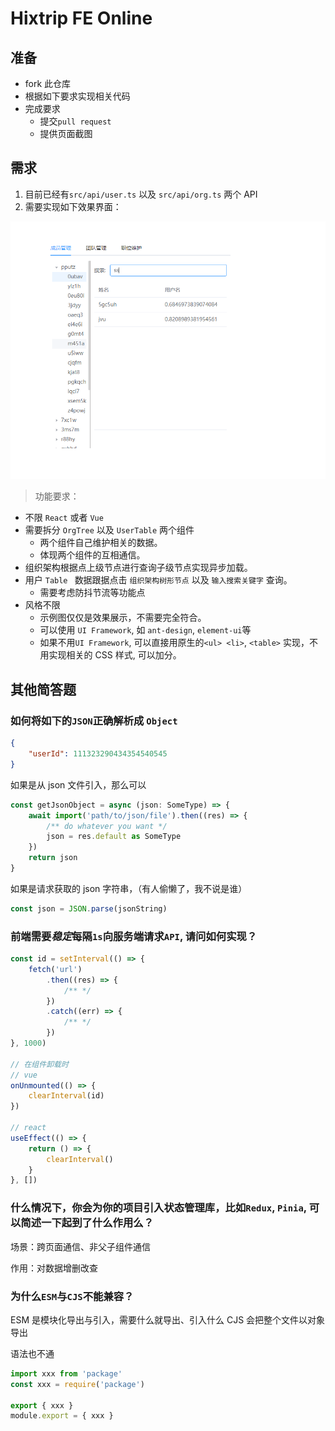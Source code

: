 # Hixtrip FE Online

## 准备

-   fork 此仓库
-   根据如下要求实现相关代码
-   完成要求
    -   提交`pull request`
    -   提供页面截图

## 需求

1. 目前已经有`src/api/user.ts` 以及 `src/api/org.ts` 两个 API
2. 需要实现如下效果界面：

![](./docs/preview.jpg)

> 功能要求：

-   不限 `React` 或者 `Vue`
-   需要拆分 `OrgTree` 以及 `UserTable` 两个组件
    -   两个组件自己维护相关的数据。
    -   体现两个组件的互相通信。
-   组织架构根据点上级节点进行查询子级节点实现异步加载。
-   用户 `Table ` 数据跟据点击 `组织架构树形节点` 以及 `输入搜索关键字` 查询。
    -   需要考虑防抖节流等功能点
-   风格不限
    -   示例图仅仅是效果展示，不需要完全符合。
    -   可以使用 `UI Framework`, 如 `ant-design`, `element-ui`等
    -   如果不用`UI Framework`, 可以直接用原生的`<ul> <li>`, `<table>` 实现，不用实现相关的 CSS 样式, 可以加分。

## 其他简答题

### 如何将如下的`JSON`正确解析成 `Object`

```json
{
    "userId": 111323290434354540545
}
```

如果是从 json 文件引入，那么可以

```ts
const getJsonObject = async (json: SomeType) => {
    await import('path/to/json/file').then((res) => {
        /** do whatever you want */
        json = res.default as SomeType
    })
    return json
}
```

如果是请求获取的 json 字符串，（有人偷懒了，我不说是谁）

```ts
const json = JSON.parse(jsonString)
```

### 前端需要*稳定*每隔`1s`向服务端请求`API`, 请问如何实现？

```ts
const id = setInterval(() => {
    fetch('url')
        .then((res) => {
            /** */
        })
        .catch((err) => {
            /** */
        })
}, 1000)

// 在组件卸载时
// vue
onUnmounted(() => {
    clearInterval(id)
})

// react
useEffect(() => {
    return () => {
        clearInterval()
    }
}, [])
```

### 什么情况下，你会为你的项目引入状态管理库，比如`Redux`, `Pinia`, 可以简述一下起到了什么作用么？

场景：跨页面通信、非父子组件通信

作用：对数据增删改查

### 为什么`ESM`与`CJS`不能兼容？

ESM 是模块化导出与引入，需要什么就导出、引入什么
CJS 会把整个文件以对象导出

语法也不通

```js
import xxx from 'package'
const xxx = require('package')

export { xxx }
module.export = { xxx }
```
